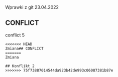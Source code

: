 Wprawki z git 23.04.2022
## CONFLICT

conflict 5
```
<<<<<<< HEAD
Zmiana## CONFLICT
=======
Zmiana

## Konflikt 2
>>>>>>> 75f73887014544da923b42de993c06087381b87e
```
